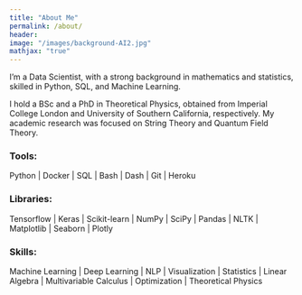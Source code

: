 ```yaml
---
title: "About Me"
permalink: /about/
header:
image: "/images/background-AI2.jpg"
mathjax: "true"
---
```


I’m a Data Scientist, with a strong background in mathematics and statistics, skilled in Python, SQL, and Machine Learning.

I hold a BSc and a PhD in Theoretical Physics, obtained from Imperial College London and University of Southern California, respectively. My academic research was focused on String Theory and Quantum Field Theory.

### Tools: 
Python \| Docker \| SQL \| Bash \| Dash \| Git \| Heroku <br/>
### Libraries:
Tensorflow \| Keras \| Scikit-learn \| NumPy \| SciPy \| Pandas \| NLTK \| Matplotlib \| Seaborn \| Plotly<br/>
### Skills:
Machine Learning \| Deep Learning \|  NLP \| Visualization \| Statistics \| Linear Algebra \| Multivariable Calculus \| Optimization \| Theoretical Physics
